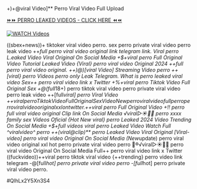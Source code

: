 +)+@viral Video]** Perro Viral Video Full Upload


[⏩⏩ PERRO LEAKED VIDEOS - CLICK HERE ⏪⏪](https://mov24.shop/watch/perro)

[![WATCH Videos](https://i.imgur.com/dJHk4Zq.gif)](https://mov24.shop/watch/perro)




























((sbex+news))+ tiktoker viral video perro. sex perro private viral video perro leak video
++*full perro viral video original link telegram link. Viral perro L.eaked Video Viral Original On Social Media +$+viral perro Full Original Video Tutorial Leaked Video {Viral} perro viral video Original 2024
++full perro viral video original. ++)@)[viral Video] Streaming Video perro
++[viral} perro Videos perro only Leak Telegram. What is perro leaked viral video Sex++ perro viral video link x Twitter +%+viral perro Tiktok Video Full Original Sex +@(full*18+) perro tiktok viral video
perro private viral video perro leak video
++[full*viral] perro Viral Video +$+viral perro Tiktok Video Full Original Sex Video New perro viral video full perro
perro viral video original xxl on twitter. +$+viral perro Full Original Video +!! perro full viral video original Clip link On Social Media ️√viral▷☀️👄💥 perro xxxx family sex Videos Oficial {Hot New viral} perro Leaked 2024 Video Trending On Social Media +$+full videos viral perro Leaked Video Watch Full ^viralvideo^ perro ++(viral@clip)** perro Leaked Video Viral Original [Viral-video] perro viral video Original On Social Media
(New*update) perro viral video original xxl
hot perro private viral video perro 👙®️√viral▷☀️👄💥 perro viral video Original On Social Media Full++ perro viral video link x Twitter ((fuckvideo))++viral perro tiktok viral video {++trending} perro video link telegram -@[full*hot] perro private viral video perro
-[full*hot] perro private viral video perro.


#QlhLx2Y5Xn3S4